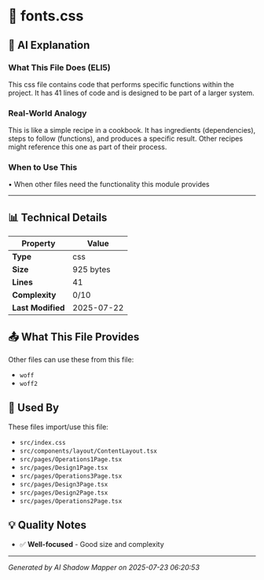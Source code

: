 # 📄 fonts.css

## 🤖 AI Explanation

### What This File Does (ELI5)
This css file contains code that performs specific functions within the project. It has 41 lines of code and is designed to be part of a larger system.

### Real-World Analogy
This is like a simple recipe in a cookbook. It has ingredients (dependencies), steps to follow (functions), and produces a specific result. Other recipes might reference this one as part of their process.

### When to Use This
• When other files need the functionality this module provides

---

## 📊 Technical Details

| Property | Value |
|----------|-------|
| **Type** | css |
| **Size** | 925 bytes |
| **Lines** | 41 |
| **Complexity** | 0/10 |
| **Last Modified** | 2025-07-22 |

## 📤 What This File Provides

Other files can use these from this file:

- `woff`
- `woff2`

## 🔄 Used By

These files import/use this file:

- `src/index.css`
- `src/components/layout/ContentLayout.tsx`
- `src/pages/Operations1Page.tsx`
- `src/pages/Design1Page.tsx`
- `src/pages/Operations3Page.tsx`
- `src/pages/Design3Page.tsx`
- `src/pages/Design2Page.tsx`
- `src/pages/Operations2Page.tsx`

## 💡 Quality Notes

- ✅ **Well-focused** - Good size and complexity

---
*Generated by AI Shadow Mapper on 2025-07-23 06:20:53*